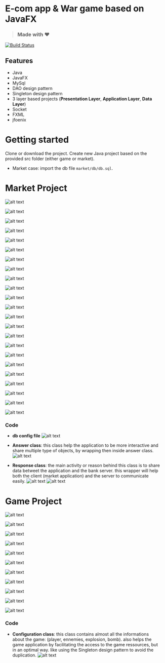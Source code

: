 # E-com app & War game based on JavaFX

> ### Made with ❤️

[![Build Status](https://travis-ci.org/affilnost/angular5-example-shopping-app.svg?branch=master)](https://travis-ci.org/affilnost/angular5-example-shopping-app.svg?branch=master)


## Features
- Java
- JavaFX
- MySql
- DAO design pattern
- Singleton design pattern
- 3 layer based projects (**Presentation Layer**, **Application Layer**, **Data Layer**)
- Socket
- FXML
- jfoenix


# Getting started
Clone or download the project.
Create new Java project based on the provided src folder (either game or market).
- Market case: import the db file `market/db/db.sql`.

# Market Project

![alt text](./market/screenshots/1.png)

![alt text](./market/screenshots/2.png)

![alt text](./market/screenshots/3.png)

![alt text](./market/screenshots/4.png)

![alt text](./market/screenshots/5.png)

![alt text](./market/screenshots/6.png)

![alt text](./market/screenshots/7.png)

![alt text](./market/screenshots/8.png)

![alt text](./market/screenshots/9.png)

![alt text](./market/screenshots/10.png)

![alt text](./market/screenshots/11.png)

![alt text](./market/screenshots/12.png)

![alt text](./market/screenshots/13.png)

![alt text](./market/screenshots/14.png)

![alt text](./market/screenshots/15.png)

![alt text](./market/screenshots/16.png)

![alt text](./market/screenshots/17.png)

![alt text](./market/screenshots/18.png)

![alt text](./market/screenshots/19.png)

![alt text](./market/screenshots/20.png)

![alt text](./market/screenshots/21.png)

![alt text](./market/screenshots/22.png)

![alt text](./market/screenshots/23.png)

### Code

- **db config file**
![alt text](./market/screenshots/db.png)

- **Answer class**: this class help the application to be more interactive and share multiple type of objects, by wrapping then inside answer class.
![alt text](./market/screenshots/db.png)

- **Response class**: the main activity or reason behind this class is to share data betweet the application and the bank server. this wrapper will help both the client (market application) and the server to communicate easily. 
![alt text](./market/screenshots/response_1.png)
![alt text](./market/screenshots/response_2.png)

# Game Project

![alt text](./game/screenshots/1.png)

![alt text](./game/screenshots/2.png)

![alt text](./game/screenshots/3.png)

![alt text](./game/screenshots/4.png)

![alt text](./game/screenshots/5.png)

![alt text](./game/screenshots/6.png)

![alt text](./game/screenshots/7.png)

![alt text](./game/screenshots/8.png)

![alt text](./game/screenshots/9.png)

![alt text](./game/screenshots/10.png)

![alt text](./game/screenshots/11.png)

### Code

- **Configuration class**: this class contains almost all the informations about the game: (player, ennemies, explosion, bomb). also helps the game application by facilitating the access to the game ressources, but in an optimal way. like using the Singleton design pattern to avoid the duplication.
![alt text](./game/screenshots/config.png)


